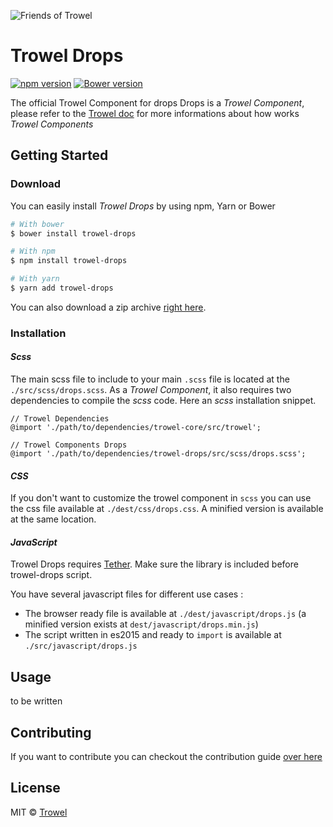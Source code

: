 ![Friends of Trowel](https://raw.githubusercontent.com/Trowel/Trowel/master/media/dist/banners/friendsoftrowel-black-on-transparent.png)

# Trowel Drops
[![npm version](https://badge.fury.io/js/trowel-Drops.svg)](https://badge.fury.io/js/trowel)
[![Bower version](https://badge.fury.io/bo/trowel-Drops.svg)](https://badge.fury.io/bo/trowel-Drops)

The official Trowel Component for drops
Drops is a *Trowel Component*, please refer to the [Trowel doc](https://github.com/Trowel/Trowel/blob/master/doc/1-the-concept.md) for more informations about how works *Trowel Components*

## Getting Started
### Download
You can easily install *Trowel Drops* by using npm, Yarn or Bower

```bash
# With bower
$ bower install trowel-drops

# With npm
$ npm install trowel-drops

# With yarn
$ yarn add trowel-drops
```

You can also download a zip archive [right here](https://github.com/FriendsOfTrowel/Drops/archive/master.zip).

### Installation
#### *Scss*
The main scss file to include to your main `.scss` file is located at the `./src/scss/drops.scss`. As a *Trowel Component*, it also requires two dependencies to compile the *scss* code. Here an *scss* installation snippet.

```
// Trowel Dependencies
@import './path/to/dependencies/trowel-core/src/trowel';

// Trowel Components Drops
@import './path/to/dependencies/trowel-drops/src/scss/drops.scss';
```

#### *CSS*
If you don't want to customize the trowel component in `scss` you can use the css file available at `./dest/css/drops.css`. A minified version is available at the same location.

#### *JavaScript*
Trowel Drops requires [Tether](https://github.com/HubSpot/tether). Make sure the library is included before trowel-drops script.

You have several javascript files for different use cases :
* The browser ready file is available at `./dest/javascript/drops.js` (a minified version exists at `dest/javascript/drops.min.js`)
* The script written in es2015 and ready to `import` is available at `./src/javascript/drops.js`




## Usage
to be written

## Contributing
If you want to contribute you can checkout the contribution guide [over here](CONTRIBUTING.md)

## License
MIT © [Trowel](trowel.github.io)
